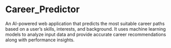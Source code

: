 # Career_Predictor
An AI-powered web application that predicts the most suitable career paths based on a user’s skills, interests, and background. It uses machine learning models to analyze input data and provide accurate career recommendations along with performance insights.
